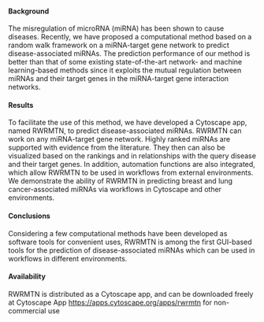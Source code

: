 #### Background 
The misregulation of microRNA (miRNA) has been shown to cause diseases. Recently, we have proposed a computational method based on a random walk framework on a miRNA-target gene network to predict disease-associated miRNAs. The prediction performance of our method is better than that of some existing state-of-the-art network- and machine learning-based methods since it exploits the mutual regulation between miRNAs and their target genes in the miRNA-target gene interaction networks.

#### Results
To facilitate the use of this method, we have developed a Cytoscape app, named RWRMTN, to predict disease-associated miRNAs. RWRMTN can work on any miRNA-target gene network. Highly ranked miRNAs are supported with evidence from the literature. They then can also be visualized based on the rankings and in relationships with the query disease and their target genes. In addition, automation functions are also integrated, which allow RWRMTN to be used in workflows from external environments. We demonstrate the ability of RWRMTN in predicting breast and lung cancer-associated miRNAs via workflows in Cytoscape and other environments.

#### Conclusions
Considering a few computational methods have been developed as software tools for convenient uses, RWRMTN is among the first GUI-based tools for the prediction of disease-associated miRNAs which can be used in workflows in different environments.

#### Availability
RWRMTN is distributed as a Cytoscape app, and can be downloaded freely at Cytoscape App https://apps.cytoscape.org/apps/rwrmtn for non-commercial use

